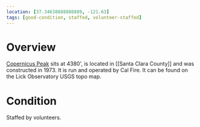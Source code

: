 ```yaml
---
location: [37.34638888888889, -121.63]
tags: [good-condition, staffed, volunteer-staffed]
---
```


# Overview

[Copernicus Peak](http://www.peakbagging.com/CALookoutPhotos/Copernicus.html) sits at 4380', is located in [[Santa Clara County]] and was constructed in 1973. It is run and operated by Cal Fire. It can be found on the Lick Observatory USGS topo map.

# Condition

Staffed by volunteers.